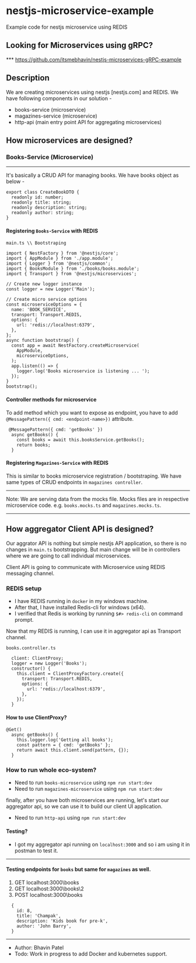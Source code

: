 # nestjs-microservice-example

Example code for nestjs microservice using REDIS

## Looking for Microservices using gRPC? 
*** https://github.com/itsmebhavin/nestjs-microservices-gRPC-example

## Description

We are creating microservices using nestjs [nestjs.com] and REDIS. We have following components in our solution -

- books-service (microservice)
- magazines-service (microservice)
- http-api (main entry point API for aggregating microservices)

## How microservices are designed?

### Books-Service (Microservice)

---

It's basically a CRUD API for managing books. We have books object as below -

```
export class CreateBookDTO {
  readonly id: number;
  readonly title: string;
  readonly description: string;
  readonly author: string;
}
```

#### Registering `Books-Service` with REDIS

```
main.ts \\ Bootstraping

import { NestFactory } from '@nestjs/core';
import { AppModule } from './app.module';
import { Logger } from '@nestjs/common';
import { BooksModule } from './books/books.module';
import { Transport } from '@nestjs/microservices';

// Create new logger instance
const logger = new Logger('Main');

// Create micro service options
const microserviceOptions = {
  name: 'BOOK_SERVICE',
  transport: Transport.REDIS,
  options: {
    url: 'redis://localhost:6379',
  },
};
async function bootstrap() {
  const app = await NestFactory.createMicroservice(
    AppModule,
    microserviceOptions,
  );
  app.listen(() => {
    logger.log('Books microservice is listening ... ');
  });
}
bootstrap();
```

#### Controller methods for microservice

To add method which you want to expose as endpoint, you have to add `@MessagePattern({ cmd: <endpoint-name>})` attribute.

```
 @MessagePattern({ cmd: 'getBooks' })
  async getBooks() {
    const books = await this.booksService.getBooks();
    return books;
  }
```

#### Registering `Magazines-Service` with REDIS

This is similar to books microservice registration / bootstraping. We have same types of CRUD endpoints in `magazines controller`.

---

Note: We are serving data from the mocks file. Mocks files are in respective microservice code. e.g. `books.mocks.ts` and `magazines.mocks.ts`.

---

## How aggregator Client API is designed?

Our aggrator API is nothing but simple nestjs API application, so there is no changes in `main.ts` bootstrapping. But main change will be in controllers where we are going to call individual microservices.

Client API is going to communicate with Microservice using REDIS messaging channel.

### REDIS setup

- I have REDIS running in `docker` in my windows machine.
- After that, I have installed Redis-cli for windows (x64).
- I verified that Redis is working by running `$#> redis-cli` on command prompt.

Now that my REDIS is running, I can use it in aggregator api as Transport channel.

```
books.controller.ts

  client: ClientProxy;
  logger = new Logger('Books');
  constructor() {
    this.client = ClientProxyFactory.create({
      transport: Transport.REDIS,
      options: {
        url: 'redis://localhost:6379',
      },
    });
  }
```

#### How to use ClientProxy?

```
@Get()
  async getBooks() {
    this.logger.log('Getting all books');
    const pattern = { cmd: 'getBooks' };
    return await this.client.send(pattern, {});
  }
```

### How to run whole eco-system?

- Need to run `books-microservice` using `npm run start:dev`
- Need to run `magazines-microservice` using `npm run start:dev`

finally, after you have both microservices are running, let's start our aggregator api, so we can use it to build our client UI application.

- Need to run `http-api` using `npm run start:dev`

#### Testing?

- I got my aggregator api running on `localhost:3000` and so i am using it in postman to test it.

---

#### Testing endpoints for `books` but same for `magazines` as well.

1. GET localhost:3000\books
2. GET localhost:3000\books\2
3. POST localhost:3000\books

```
  {
    id: 8,
    title: 'Champak',
    description: 'Kids book for pre-k',
    author: 'John Barry',
  }
```

---

- Author: Bhavin Patel
- Todo: Work in progress to add Docker and kubernetes support.

